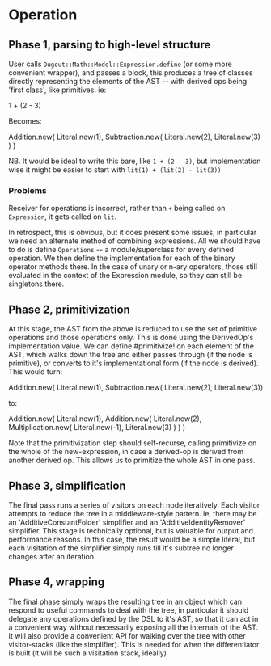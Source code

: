 # Operation

## Phase 1, parsing to high-level structure

User calls `Dugout::Math::Model::Expression.define` (or some more convenient
wrapper), and passes a block, this produces a tree of classes directly
representing the elements of the AST -- with derived ops being 'first class',
like primitives. ie:

  1 + (2 - 3)

Becomes:

  Addition.new(
    Literal.new(1),
    Subtraction.new(
      Literal.new(2),
      Literal.new(3)
    )
  )

NB. It would be ideal to write this bare, like `1 + (2 - 3)`, but implementation
wise it might be easier to start with `lit(1) + (lit(2) - lit(3))`

### Problems

Receiver for operations is incorrect, rather than `+` being called on
`Expression`, it gets called on `lit`.

In retrospect, this is obvious, but it does present some issues, in particular
we need an alternate method of combining expressions. All we should have to do
is define `Operations` -- a module/superclass for every defined operation. We
then define the implementation for each of the binary operator methods there. In
the case of unary or n-ary operators, those still evaluated in the context of
the Expression module, so they can still be singletons there.

## Phase 2, primitivization

At this stage, the AST from the above is reduced to use the set of primitive
operations and those operations only. This is done using the DerivedOp's
implementation value. We can define #primitivize! on each element of the AST,
which walks down the tree and either passes through (if the node is primitive),
or converts to it's implementational form (if the node is derived). This would
turn:

  Addition.new(
    Literal.new(1),
    Subtraction.new(
      Literal.new(2),
      Literal.new(3))

to:

  Addition.new(
    Literal.new(1),
    Addition.new(
      Literal.new(2),
      Multiplication.new(
        Literal.new(-1),
        Literal.new(3)
      )
    )
  )

Note that the primitivization step should self-recurse, calling primitivize on
the whole of the new-expression, in case a derived-op is derived from another
derived op. This allows us to primitize the whole AST in one pass.

## Phase 3, simplification

The final pass runs a series of visitors on each node iteratively. Each visitor
attempts to reduce the tree in a middleware-style pattern. ie, there may be an
'AdditiveConstantFolder' simplifier and an 'AdditiveIdentityRemover' simplifier.
This stage is technically optional, but is valuable for output and performance
reasons. In this case, the result would be a simple literal, but each visitation
of the simplifier simply runs till it's subtree no longer changes after an
iteration.

## Phase 4, wrapping

The final phase simply wraps the resulting tree in an object which can respond
to useful commands to deal with the tree, in particular it should delegate any
operations defined by the DSL to it's AST, so that it can act in a convenient
way without necessarily exposing all the internals of the AST. It will also
provide a convenient API for walking over the tree with other visitor-stacks
(like the simplifier). This is needed for when the differentiator is built (it
will be such a visitation stack, ideally)

